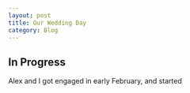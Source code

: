 ```yaml
---
layout: post
title: Our Wedding Day
category: Blog
---
```

## In Progress

Alex and I got engaged in early February, and started 
<!--stackedit_data:
eyJoaXN0b3J5IjpbMjAwNDg0ODU4MywtMjA0NzYwNTQ2MF19
-->